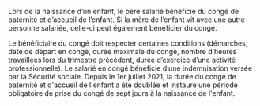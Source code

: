 <p>
  <span id="brief">
Lors de la naissance d’un enfant, le père salarié bénéficie du congé de paternité et d’accueil de l’enfant. Si la mère de l’enfant vit avec une autre personne salariée, celle-ci peut également bénéficier du congé.</span>
</p>
<p>
Le bénéficiaire du congé doit respecter certaines conditions (démarches, date de départ en congé, durée maximale du congé, nombre d’heures travaillées lors du trimestre précédent, durée d’exercice d’une activité professionnelle). Le salarié en congé bénéficie d’une indemnisation versée par la Sécurité sociale. Depuis le 1er juillet 2021, la durée du congé de paternité et d'accueil de l'enfant a été doublée et instaure une période obligatoire de prise du congé de sept jours à la naissance de l'enfant.
</p>
